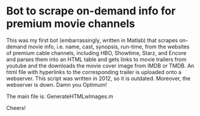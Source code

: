 # Bot to scrape on-demand info for premium movie channels

This was my first bot (embarrassingly, written in Matlab) that scrapes 
on-demand movie info, i.e. name, cast, synopsis, run-time, from the 
websites of premium cable channels, including HBO, Showtime, Starz, and 
Encore and parses them into an HTML table and gets links to movie trailers 
from youtube and the downloads the movie cover image from IMDB or TMDB. 
An html file with hyperlinks to the corresponding trailer is uploaded onto 
a webserver.  This script was written in 2012, so it is outdated. 
Moreover, the webserver is down. Damn you Optimum!

The main file is: GenerateHTMLwImages.m

Cheers!

